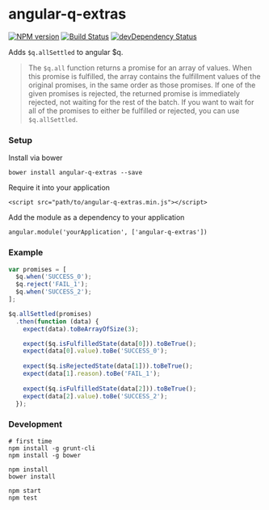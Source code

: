 # angular-q-extras

<!-- [![Built with Grunt](https://cdn.gruntjs.com/builtwith.png)](http://gruntjs.com/) -->
[![NPM version][npm-image]][npm-url]
[![Build Status][travis-image]][travis-url]
[![devDependency Status][dependency-image]][dependency-url]

Adds `$q.allSettled` to angular $q.

> The `$q.all` function returns a promise for an array of values. When this promise is fulfilled, the array contains the fulfillment values of the original promises, in the same order as those promises. If one of the given promises is rejected, the returned promise is immediately rejected, not waiting for the rest of the batch. If you want to wait for all of the promises to either be fulfilled or rejected, you can use `$q.allSettled`.

### Setup

Install via bower

`bower install angular-q-extras --save`

Require it into your application

`<script src="path/to/angular-q-extras.min.js"></script>`

Add the module as a dependency to your application

`angular.module('yourApplication', ['angular-q-extras'])`

### Example

```javascript
var promises = [
  $q.when('SUCCESS_0');
  $q.reject('FAIL_1');
  $q.when('SUCCESS_2');
];

$q.allSettled(promises)
  .then(function (data) {
    expect(data).toBeArrayOfSize(3);

    expect($q.isFulfilledState(data[0])).toBeTrue();
    expect(data[0].value).toBe('SUCCESS_0');
    
    expect($q.isRejectedState(data[1])).toBeTrue();
    expect(data[1].reason).toBe('FAIL_1');
    
    expect($q.isFulfilledState(data[2])).toBeTrue();
    expect(data[2].value).toBe('SUCCESS_2');
  });
```

### Development
```
# first time
npm install -g grunt-cli
npm install -g bower

npm install
bower install

npm start
npm test
```

[npm-image]: https://img.shields.io/npm/v/angular-q-extras.svg
[npm-url]: https://www.npmjs.com/package/angular-q-extras
[travis-image]: https://travis-ci.org/niqdev/angular-q-extras.svg?branch=master
[travis-url]: https://travis-ci.org/niqdev/angular-q-extras
[dependency-image]: https://david-dm.org/niqdev/angular-q-extras/dev-status.svg
[dependency-url]: https://david-dm.org/niqdev/angular-q-extras#info=devDependencies
